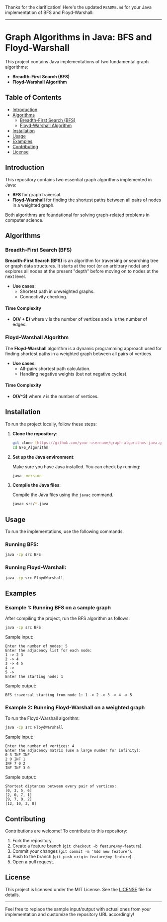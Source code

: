 Thanks for the clarification! Here's the updated `README.md` for your Java implementation of BFS and Floyd-Warshall:

---

# Graph Algorithms in Java: BFS and Floyd-Warshall

This project contains Java implementations of two fundamental graph algorithms:

- **Breadth-First Search (BFS)**
- **Floyd-Warshall Algorithm**

## Table of Contents

- [Introduction](#introduction)
- [Algorithms](#algorithms)
  - [Breadth-First Search (BFS)](#breadth-first-search-bfs)
  - [Floyd-Warshall Algorithm](#floyd-warshall-algorithm)
- [Installation](#installation)
- [Usage](#usage)
- [Examples](#examples)
- [Contributing](#contributing)
- [License](#license)

## Introduction

This repository contains two essential graph algorithms implemented in Java:

- **BFS** for graph traversal.
- **Floyd-Warshall** for finding the shortest paths between all pairs of nodes in a weighted graph.

Both algorithms are foundational for solving graph-related problems in computer science.

## Algorithms

### Breadth-First Search (BFS)

**Breadth-First Search (BFS)** is an algorithm for traversing or searching tree or graph data structures. It starts at the root (or an arbitrary node) and explores all nodes at the present "depth" before moving on to nodes at the next level.

- **Use cases**:
  - Shortest path in unweighted graphs.
  - Connectivity checking.

#### Time Complexity
- **O(V + E)** where `V` is the number of vertices and `E` is the number of edges.

### Floyd-Warshall Algorithm

The **Floyd-Warshall** algorithm is a dynamic programming approach used for finding shortest paths in a weighted graph between all pairs of vertices.

- **Use cases**:
  - All-pairs shortest path calculation.
  - Handling negative weights (but not negative cycles).

#### Time Complexity
- **O(V^3)** where `V` is the number of vertices.

## Installation

To run the project locally, follow these steps:

1. **Clone the repository**:

   ```bash
   git clone [https://github.com/your-username/graph-algorithms-java.git](https://github.com/mahamudul-hasan/BFS_Algorithm/)
   cd BFS_Algorithm
   ```

2. **Set up the Java environment**:

   Make sure you have Java installed. You can check by running:

   ```bash
   java -version
   ```

3. **Compile the Java files**:

   Compile the Java files using the `javac` command.

   ```bash
   javac src/*.java
   ```

## Usage

To run the implementations, use the following commands.

### Running BFS:

```bash
java -cp src BFS
```

### Running Floyd-Warshall:

```bash
java -cp src FloydWarshall
```

## Examples

### Example 1: Running BFS on a sample graph
After compiling the project, run the BFS algorithm as follows:

```bash
java -cp src BFS
```

Sample input:
```
Enter the number of nodes: 5
Enter the adjacency list for each node:
1 -> 2 3
2 -> 4
3 -> 4 5
4 -> 
5 -> 
Enter the starting node: 1
```

Sample output:
```
BFS traversal starting from node 1: 1 -> 2 -> 3 -> 4 -> 5
```

### Example 2: Running Floyd-Warshall on a weighted graph
To run the Floyd-Warshall algorithm:

```bash
java -cp src FloydWarshall
```

Sample input:
```
Enter the number of vertices: 4
Enter the adjacency matrix (use a large number for infinity):
0 3 INF INF
2 0 INF 1
INF 7 0 2
INF INF 3 0
```

Sample output:
```
Shortest distances between every pair of vertices:
[0, 3, 5, 6]
[2, 0, 7, 1]
[9, 7, 0, 2]
[12, 10, 3, 0]
```

## Contributing

Contributions are welcome! To contribute to this repository:

1. Fork the repository.
2. Create a feature branch (`git checkout -b feature/my-feature`).
3. Commit your changes (`git commit -m 'Add new feature'`).
4. Push to the branch (`git push origin feature/my-feature`).
5. Open a pull request.

## License

This project is licensed under the MIT License. See the [LICENSE](LICENSE) file for details.

---

Feel free to replace the sample input/output with actual ones from your implementation and customize the repository URL accordingly!
